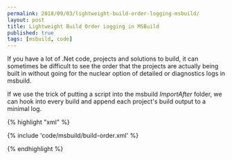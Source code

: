 ```yaml
---
permalink: 2018/09/03/lightweight-build-order-logging-msbuild/
layout: post
title: Lightweight Build Order Logging in MSBuild
published: true
tags: [msbuild, code]
---
```


If you have a lot of .Net code, projects and solutions to build, it can sometimes be difficult to see the order
that the projects are actually being built in without going for the nuclear option of detailed or diagnostics logs
in msbuild.

If we use the trick of putting a script into the msbuild _ImportAfter_ folder, we can hook into every build and append
each project's build output to a minimal log.

{% highlight "xml" %}

{% include 'code/msbuild/build-order.xml' %}

{% endhighlight %}
